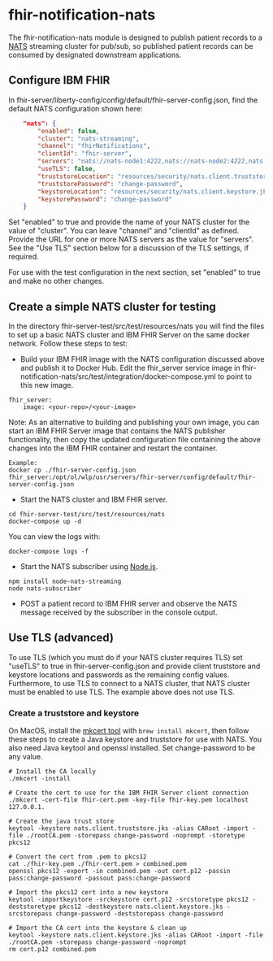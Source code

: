 # fhir-notification-nats

The fhir-notification-nats module is designed to publish patient records to a [NATS](http://nats.io) streaming cluster for pub/sub, so published patient records can be consumed by designated downstream applications.  

## Configure IBM FHIR
In fhir-server/liberty-config/config/default/fhir-server-config.json, find the default NATS configuration shown here:  

```json
    "nats": {
        "enabled": false,
        "cluster": "nats-streaming",
        "channel": "fhirNotifications",
        "clientId": "fhir-server",
        "servers": "nats://nats-node1:4222,nats://nats-node2:4222,nats://nats-node3:4222",
        "useTLS": false,
        "truststoreLocation": "resources/security/nats.client.truststore.jks",
        "truststorePassword": "change-password",
        "keystoreLocation": "resources/security/nats.client.keystore.jks",
        "keystorePassword": "change-password"
    }
```
 
Set "enabled" to true and provide the name of your NATS cluster for the value of "cluster".  You can leave "channel" and "clientId" as defined.  Provide the URL for one or more NATS servers as the value for "servers". See the "Use TLS" section below for a discussion of the TLS settings, if required.  

For use with the test configuration in the next section, set "enabled" to true and make no other changes.

## Create a simple NATS cluster for testing

In the directory fhir-server-test/src/test/resources/nats you will find the files to set up a basic NATS cluster and IBM FHIR Server on the same docker network.  Follow these steps to test:

* Build your IBM FHIR image with the NATS configuration discussed above and publish it to Docker Hub.  Edit the fhir_server service image in fhir-notification-nats/src/test/integration/docker-compose.yml to point to this new image.  


```  
fhir_server:  
	image: <your-repo>/<your-image>  
```  


Note: As an alternative to building and publishing your own image, you can start an IBM FHIR Server image that contains the NATS publisher functionality, then copy the updated configuration file containing the above changes into the IBM FHIR container and restart the container.  
 
```
Example: 
docker cp ./fhir-server-config.json fhir_server:/opt/ol/wlp/usr/servers/fhir-server/config/default/fhir-server-config.json
```        

* Start the NATS cluster and IBM FHIR server.  

```
cd fhir-server-test/src/test/resources/nats
docker-compose up -d
```  

You can view the logs with:  

```
docker-compose logs -f  
```

* Start the NATS subscriber using [Node.js](https://nodejs.org/en/download/).  

```  
npm install node-nats-streaming  
node nats-subscriber  
```  

* POST a patient record to IBM FHIR server and observe the NATS message received by the subscriber in the console output.


## Use TLS (advanced)

To use TLS (which you must do if your NATS cluster requires TLS) set "useTLS" to true in fhir-server-config.json and provide client truststore and keystore locations and passwords as the remaining config values.  Furthermore, to use TLS to connect to a NATS cluster, that NATS cluster must be enabled to use TLS.  The example above does not use TLS.

### Create a truststore and keystore

On MacOS, install the [mkcert tool](https://github.com/FiloSottile/mkcert) with `brew install mkcert`, then follow these steps to create a Java keystore and truststore for use with NATS.  You also need Java keytool and openssl installed. Set change-password to be any value. 

```shell
# Install the CA locally
./mkcert -install 
 
# Create the cert to use for the IBM FHIR Server client connection
./mkcert -cert-file fhir-cert.pem -key-file fhir-key.pem localhost 127.0.0.1. 

# Create the java trust store
keytool -keystore nats.client.truststore.jks -alias CARoot -import -file ./rootCA.pem -storepass change-password -noprompt -storetype pkcs12

# Convert the cert from .pem to pkcs12
cat ./fhir-key.pem ./fhir-cert.pem > combined.pem
openssl pkcs12 -export -in combined.pem -out cert.p12 -passin pass:change-password -passout pass:change-password

# Import the pkcs12 cert into a new keystore
keytool -importkeystore -srckeystore cert.p12 -srcstoretype pkcs12 -deststoretype pkcs12 -destkeystore nats.client.keystore.jks -srcstorepass change-password -deststorepass change-password

# Import the CA cert into the keystore & clean up
keytool -keystore nats.client.keystore.jks -alias CARoot -import -file ./rootCA.pem -storepass change-password -noprompt
rm cert.p12 combined.pem  
```
